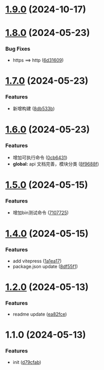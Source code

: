 

# [1.9.0](https://github.com/15210257331/handy-helper/compare/v1.8.0...v1.9.0) (2024-10-17)

# [1.8.0](https://github.com/15210257331/handy-helper/compare/v1.7.0...v1.8.0) (2024-05-23)


### Bug Fixes

* https ==> http ([6d31609](https://github.com/15210257331/handy-helper/commit/6d31609a75fdeddac4ce4520f89314e22aec91ff))

# [1.7.0](https://github.com/15210257331/handy-helper/compare/v1.6.0...v1.7.0) (2024-05-23)


### Features

* 新增构建 ([8db533b](https://github.com/15210257331/handy-helper/commit/8db533b235c7afd5bbc03108a22989ff2b7e0522))

# [1.6.0](https://github.com/15210257331/handy-helper/compare/v1.5.0...v1.6.0) (2024-05-23)


### Features

* 增加可执行命令 ([0cb6431](https://github.com/15210257331/handy-helper/commit/0cb6431a8e3370927f5ebb056e9d1aef933c3f09))
* **global:** api 文档完善，模块分类 ([8f9688f](https://github.com/15210257331/handy-helper/commit/8f9688fb5bedb57de4ddd64c2d7f5319a5a618b5))

# [1.5.0](https://github.com/15210257331/handy-helper/compare/v1.4.0...v1.5.0) (2024-05-15)


### Features

* 增加bin测试命令 ([7107725](https://github.com/15210257331/handy-helper/commit/7107725ac058ce6132fa1094fa85bf3eda9a19d0))

# [1.4.0](https://github.com/15210257331/handy-helper/compare/v1.2.0...v1.4.0) (2024-05-15)


### Features

* add vitepress ([1a1ea17](https://github.com/15210257331/handy-helper/commit/1a1ea177d434e4098594a40962cd2989898ee99b))
* package.json update ([8df55f1](https://github.com/15210257331/handy-helper/commit/8df55f184a99a5b0e93d4f8916866e105d288004))

# [1.2.0](https://github.com/15210257331/handy-helper/compare/v1.1.0...v1.2.0) (2024-05-13)


### Features

* readme update ([ea82fce](https://github.com/15210257331/handy-helper/commit/ea82fcef688d86e5c983bf3ebae8b08330953d31))

# 1.1.0 (2024-05-13)


### Features

* init ([d79cfab](https://github.com/15210257331/handy-helper/commit/d79cfabb4955bdcfdcdc117d18cc3e4ddfdb8f79))
